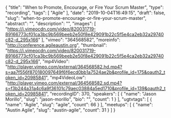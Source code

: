{
  "title": "When to Promote, Encourage, or Fire Your Scrum Master",
  "type": "recording",
  "tags": [
    "Agile"
  ],
  "date": "2019-10-04T16:49:15",
  "draft": false,
  "slug": "when-to-promote-encourage-or-fire-your-scrum-master",
  "abstract": "",
  "description": "",
  "images": [
    "https://i.vimeocdn.com/video/820031719-89166773cf01ca3bc9b569beeb2e50f8e429091b22c5f5e4ca2eb32a29740c82-d_295x166"
  ],
  "vimeo": "364568582",
  "moreinfo": "http://conference.agileaustin.org",
  "thumbnail": "https://i.vimeocdn.com/video/820031719-89166773cf01ca3bc9b569beeb2e50f8e429091b22c5f5e4ca2eb32a29740c82-d_295x166",
  "mp4Video": "http://player.vimeo.com/external/364568582.hd.mp4?s=aa7f556f870180097649f6f6ecd0bb1a7524ae2b&profile_id=175&oauth2_token_id=20985841",
  "mp4VideoLow": "http://player.vimeo.com/external/364568582.sd.mp4?s=f3b244a31a4c6a9f36101c79aec03884a5ed1710&profile_id=139&oauth2_token_id=20985841",
  "recordingID": 370,
  "speakers": [
    {
      "name": "Jason Morillo",
      "slug": "jason-morillo",
      "bio": "",
      "count": 1
    }
  ],
  "ugtvtags": [
    {
      "name": "Agile",
      "slug": "agile",
      "count": 66
    }
  ],
  "meetups": [
    {
      "name": "Austin Agile",
      "slug": "austin-agile",
      "count": 31
    }
  ]
}